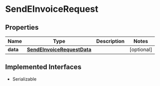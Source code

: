 

# SendEInvoiceRequest


## Properties

Name | Type | Description | Notes
------------ | ------------- | ------------- | -------------
**data** | [**SendEInvoiceRequestData**](SendEInvoiceRequestData.md) |  |  [optional]


## Implemented Interfaces

* Serializable


